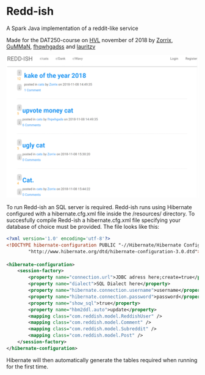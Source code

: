 # Redd-ish

A Spark Java implementation of a reddit-like service

Made for the DAT250-course on [HVL](https://hvl.no) november of 2018 by
[Zorrix](https://github.com/magnusEdva), [GuMMaN](https://github.com/gummangummangumman), [fhqwhgadss](https://github.com/fhqwhgadss) and [lauritzv](https://github.com/lauritzv)

![Screenshot](/screenshot.gif?raw=true "screenshot")

To run Redd-ish an SQL server is required. Redd-ish runs using Hibernate configured with a hibernate.cfg.xml file inside the /resources/ directory. To succesfully compile Redd-ish a hibernate.cfg.xml file specifying your database of choice must be provided. The file looks like this:

```xml
<?xml version='1.0' encoding='utf-8'?>
<!DOCTYPE hibernate-configuration PUBLIC "-//Hibernate/Hibernate Configuration DTD//EN"
        "http://www.hibernate.org/dtd/hibernate-configuration-3.0.dtd">

<hibernate-configuration>
    <session-factory>
        <property name="connection.url">JDBC adress here;create=true</property>
        <property name="dialect">SQL Dialect here</property>
        <property name="hibernate.connection.username">username</property>
        <property name="hibernate.connection.password">password</property>
        <property name="show_sql">true</property>
        <property name="hbm2ddl.auto">update</property>
        <mapping class="com.reddish.model.ReddishUser" />
        <mapping class="com.reddish.model.Comment" />
        <mapping class="com.reddish.model.Subreddit" />
        <mapping class="com.reddish.model.Post" />
    </session-factory>
</hibernate-configuration>
```

Hibernate will then automatically generate the tables required when running for the first time.
